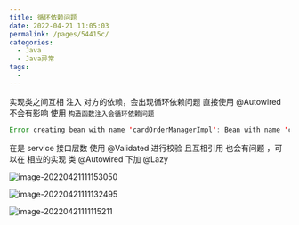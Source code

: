 ```yaml
---
title: 循环依赖问题
date: 2022-04-21 11:05:03
permalink: /pages/54415c/
categories:
  - Java
  - Java异常
tags:
  - 
---
```




实现类之间互相 注入 对方的依赖，会出现循环依赖问题 直接使用 @Autowired 不会有影响 使用 `构造函数注入会循环依赖问题`

```java
Error creating bean with name 'cardOrderManagerImpl': Bean with name 'cardOrderManagerImpl' has been injected into other beans [userCardManagerImpl] in its raw version as part of a circular reference, but has eventually been wrapped. This means that said other beans do not use the final version of the bean. This is often the result of over-eager type matching - consider using 'getBeanNamesForType' with the 'allowEagerInit' flag turned off, for example.
```



在是 service 接口层数 使用 @Validated 进行校验 且互相引用 也会有问题 ，可以在 相应的实现 类 @Autowired 下加 @Lazy

![image-20220421111153050](http://img.alicbin.com/img/20220421111153.png)

![image-20220421111132495](http://img.alicbin.com/img/20220421111132.png)



![image-20220421111115211](http://img.alicbin.com/img/20220421111115.png)
